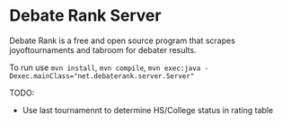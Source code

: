 # Debate Rank Server

Debate Rank is a free and open source program that scrapes joyoftournaments and tabroom for debater results. 

To run use `mvn install`, `mvn compile`, `mvn exec:java -Dexec.mainClass="net.debaterank.server.Server"`

TODO:
* Use last tournamennt to determine HS/College status in rating table
